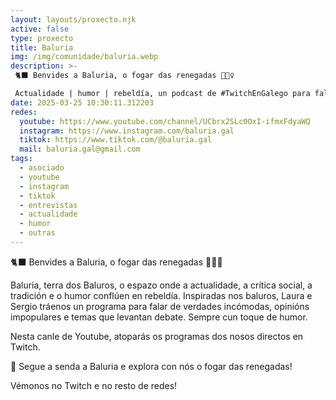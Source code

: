 ```yaml
---
layout: layouts/proxecto.njk
active: false
type: proxecto
title: Baluria
img: /img/comunidade/baluria.webp
description: >-
 🐈‍⬛ Benvides a Baluria, o fogar das renegadas 🧙🏻‍♀️

 Actualidade | humor | rebeldía, un podcast de #TwitchEnGalego para falar da actualidade cun toque rebelde e de humor: con Laura Veiga (@pingando.gal e Sergio Casal (@toxio.gal).
date: 2025-03-25 10:30:11.312203
redes:
  youtube: https://www.youtube.com/channel/UCbrx2SLc0OxI-ifmxFdyaWQ
  instagram: https://www.instagram.com/baluria.gal
  tiktok: https://www.tiktok.com/@baluria.gal
  mail: baluria.gal@gmail.com
tags:
  - asociado
  - youtube
  - instagram
  - tiktok
  - entrevistas
  - actualidade
  - humor
  - outras
---
```


🐈‍⬛ Benvides a Baluria, o fogar das renegadas 🧙🏻‍♀️

Baluria, terra dos Baluros, o espazo onde a actualidade, a crítica social, a tradición e o humor conflúen en rebeldía. Inspiradas nos baluros, Laura e Sergio tráenos un programa para falar de verdades incómodas, opinións impopulares e temas que levantan debate. Sempre cun toque de humor.

Nesta canle de Youtube, atoparás os programas dos nosos directos en Twitch.

🔮 Segue a senda a Baluria e explora con nós o fogar das renegadas!

Vémonos no Twitch e no resto de redes!
